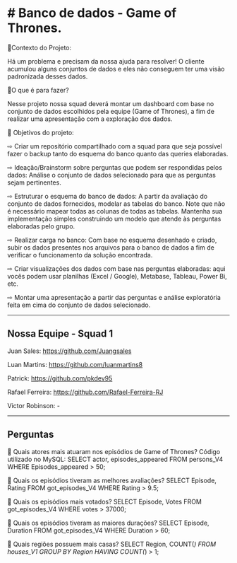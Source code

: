 <h1># Banco de dados - Game of Thrones.</h1>

📜Contexto do Projeto:

Há um problema e precisam da nossa ajuda para resolver!
O cliente acumulou alguns conjuntos de dados e eles não conseguem ter uma visão padronizada desses dados.

📜O que é para fazer?

Nesse projeto nossa squad deverá montar um dashboard com base no conjunto de dados escolhidos pela equipe (Game of Thrones), a fim de realizar uma apresentação com a exploração dos dados.

📜 Objetivos do projeto:

⇨ Criar um repositório compartilhado com a squad para que seja possível fazer o backup tanto do esquema do banco quanto das queries elaboradas.

⇨ Ideação/Brainstorm sobre perguntas que podem ser respondidas pelos dados: Análise o conjunto de dados selecionado para que as perguntas sejam pertinentes.

⇨ Estruturar o esquema do banco de dados: A partir da avaliação do conjunto de dados fornecidos, modelar as tabelas do banco. Note que não é necessário mapear todas as colunas de todas as tabelas. Mantenha sua implementação simples construindo um modelo que atende às perguntas elaboradas pelo grupo.

⇨ Realizar carga no banco: Com base no esquema desenhado e criado, subir os dados presentes nos arquivos para o banco de dados a fim de verificar o funcionamento da solução encontrada.

⇨ Criar visualizações dos dados com base nas perguntas elaboradas: aqui vocês podem usar planilhas (Excel / Google), Metabase, Tableau, Power Bi, etc.

⇨ Montar uma apresentação a partir das perguntas e análise exploratória feita em cima do conjunto de dados selecionado.

<hr></hr>

<h2>Nossa Equipe - Squad 1</h2>

Juan Sales: https://github.com/Juangsales

Luan Martins: https://github.com/luanmartins8

Patrick: https://github.com/pkdev95

Rafael Ferreira: https://github.com/Rafael-Ferreira-RJ

Victor Robinson: -

<hr></hr>

<h2>Perguntas</h2>

🔹 Quais atores mais atuaram nos episódios de Game of Thrones?
   Código utilizado no MySQL:
   SELECT actor, episodes_appeared 
   FROM persons_V4 
   WHERE Episodes_appeared > 50;

🔹 Quais os episódios tiveram as melhores avaliações?
   SELECT Episode, Rating 
   FROM got_episodes_V4 
   WHERE Rating > 9.5;

🔹 Quais os episódios mais votados?
   SELECT Episode, Votes 
   FROM got_episodes_V4 
   WHERE votes > 37000;

🔹 Quais os episódios tiveram as maiores durações?
   SELECT Episode, Duration 
   FROM got_episodes_V4 
   WHERE Duration > 60;

🔹 Quais regiões possuem mais casas?
   SELECT Region, COUNT(*) 
   FROM houses_V1 
   GROUP BY Region 
   HAVING COUNT(*) > 1;
